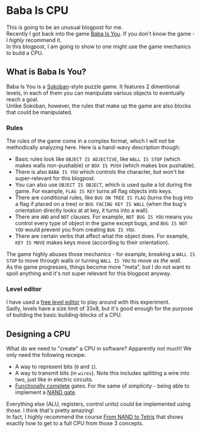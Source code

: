 # Baba Is CPU
This is going to be an unusual blogpost for me.  
Recently I got back into the game [Baba Is You](https://en.wikipedia.org/wiki/Baba_Is_You). If you don't know the game - I *highly* recommend it.  
In this blogpost, I am going to show to one might use the game mechanics to build a CPU.

## What is Baba Is You?
Baba Is You is a [Sokoban](https://en.wikipedia.org/wiki/Sokoban)-style puzzle game. It features 2 dimentional levels, in each of them you can manipulate various objects to eventually reach a goal.  
Unlike Sokoban, however, the rules that make up the game are also blocks that could be manipulated.

### Rules
The rules of the game come in a complex format, which I will not be methodically analyzing here. Here is a hand-wavy description though:
- Basic rules look like `OBJECT IS ADJECTIVE`, like `WALL IS STOP` (which makes walls non-pushable) or `BOX IS PUSH` (which makes box pushable).
- There is also `BABA IS YOU` which controls the character, but won't be super-relevant for this blogpost.
- You can also use `OBJECT IS OBJECT`, which is used quite a lot during the game. For example, `FLAG IS KEY` turns all flag objects into keys.
- There are conditional rules, like `BUG ON TREE IS FLAG` (turns the bug into a flag if placed on a tree) or `BUG FACING KEY IS WALL` (when the bug's orientation directly looks at at key, it turns into a wall).
- There are `AND` and `NOT` clauses. For example, `NOT BUG IS YOU` means you control every type of object in the game except bugs, and `BUG IS NOT YOU` would prevent you from creating `BUG IS YOU`.
- There are certain verbs that affect what the object does. For example, `KEY IS MOVE` makes keys move (according to their orientation).

The game highly abuses those mechanics - for example, breaking a `WALL IS STOP` to move through walls or turning `WALL IS YOU` to move *as the wall*.  
As the game progresses, things become more "meta", but I do not want to spoil anything and it's not super relevant for this blogpost anyway.

### Level editor
I have used a [free level editor](https://hempuli.itch.io/baba-is-you-level-editor-beta) to play around with this experiment.  
Sadly, levels have a size limit of 33x8, but it's good enough for the purpose of building the basic building-blocks of a CPU.

## Designing a CPU
What do we need to "create" a CPU in software? Apparently not much! We only need the following receipe:
- A way to represent bits (`0` and `1`).
- A way to transmit bits (in `wires`). Note this includes splitting a wire into two, just like in electric circuits.
- [Functionally complete](https://en.wikipedia.org/wiki/Functional_completeness) gates. For the same of simplicity - being able to implement a [NAND gate](https://en.wikipedia.org/wiki/NAND_gate).

Everything else (ALU, registers, control units) could be implemented using those. I think that's pretty amazing!  
In fact, I highly recommend the course [From NAND to Tetris](https://www.nand2tetris.org) that shows exactly how to get to a full CPU from those 3 concepts.
